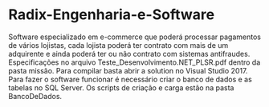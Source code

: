 # Radix-Engenharia-e-Software
 Software especializado em e-commerce que poderá processar pagamentos de vários lojistas, cada lojista poderá ter contrato com mais de um adquirente e ainda poderá ter ou não contrato com sistemas antifraudes. Especificações no arquivo Teste_Desenvolvimento.NET_PLSR.pdf dentro da pasta missão. Para compilar basta abrir a solution no Visual Studio 2017. Para fazer o software funcionar é necessário criar o banco de dados e as tabelas no SQL Server. Os scripts de criação e carga estão na pasta BancoDeDados.
